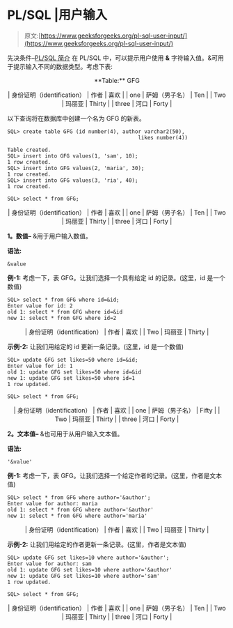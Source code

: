 # PL/SQL |用户输入

> 原文:[https://www.geeksforgeeks.org/pl-sql-user-input/](https://www.geeksforgeeks.org/pl-sql-user-input/)

先决条件–[PL/SQL 简介](https://www.geeksforgeeks.org/plsql-introduction/)
在 PL/SQL 中，可以提示用户使用 **&** 字符输入值。&可用于提示输入不同的数据类型。考虑下表:

<center>
**Table:** GFG

| 身份证明（identification） | 作者 | 喜欢 |
| one | 萨姆（男子名） | Ten |
| Two | 玛丽亚 | Thirty |
| three | 河口 | Forty |

</center>

以下查询将在数据库中创建一个名为 GFG 的新表。

```
SQL> create table GFG (id number(4), author varchar2(50), 
                                          likes number(4)) 
```

```
Table created.
SQL> insert into GFG values(1, 'sam', 10);
1 row created.
SQL> insert into GFG values(2, 'maria', 30);
1 row created.
SQL> insert into GFG values(3, 'ria', 40);
1 row created. 
```

```
SQL> select * from GFG;
```

<center>

| 身份证明（identification） | 作者 | 喜欢 |
| one | 萨姆（男子名） | Ten |
| Two | 玛丽亚 | Thirty |
| three | 河口 | Forty |

</center>

**1。数值–**
&用于用户输入数值。

**语法:**

```
&value 
```

**例-1:** 考虑一下，表 GFG。让我们选择一个具有给定 id 的记录。(这里，id 是一个数值)

```
SQL> select * from GFG where id=&id;
Enter value for id: 2
old 1: select * from GFG where id=&id
new 1: select * from GFG where id=2 
```

<center>

| 身份证明（identification） | 作者 | 喜欢 |
| Two | 玛丽亚 | Thirty |

</center>

**示例-2:** 让我们用给定的 id 更新一条记录。(这里，id 是一个数值)

```
SQL> update GFG set likes=50 where id=&id;
Enter value for id: 1
old 1: update GFG set likes=50 where id=&id
new 1: update GFG set likes=50 where id=1
1 row updated. 
```

```
SQL> select * from GFG; 
```

<center>

| 身份证明（identification） | 作者 | 喜欢 |
| one | 萨姆（男子名） | Fifty |
| Two | 玛丽亚 | Thirty |
| three | 河口 | Forty |

</center>

**2。文本值–**
&也可用于从用户输入文本值。

**语法:**

```
'&value' 
```

**例-1:** 考虑一下，表 GFG。让我们选择一个给定作者的记录。(这里，作者是文本值)

```
SQL> select * from GFG where author='&author';
Enter value for author: maria
old 1: select * from GFG where author='&author'
new 1: select * from GFG where author='maria' 
```

<center>

| 身份证明（identification） | 作者 | 喜欢 |
| Two | 玛丽亚 | Thirty |

</center>

**示例-2:** 让我们用给定的作者更新一条记录。(这里，作者是文本值)

```
SQL> update GFG set likes=10 where author='&author';
Enter value for author: sam
old 1: update GFG set likes=10 where author='&author'
new 1: update GFG set likes=10 where author='sam' 
1 row updated. 
```

```
SQL> select * from GFG; 
```

<center>

| 身份证明（identification） | 作者 | 喜欢 |
| one | 萨姆（男子名） | Ten |
| Two | 玛丽亚 | Thirty |
| three | 河口 | Forty |

</center>